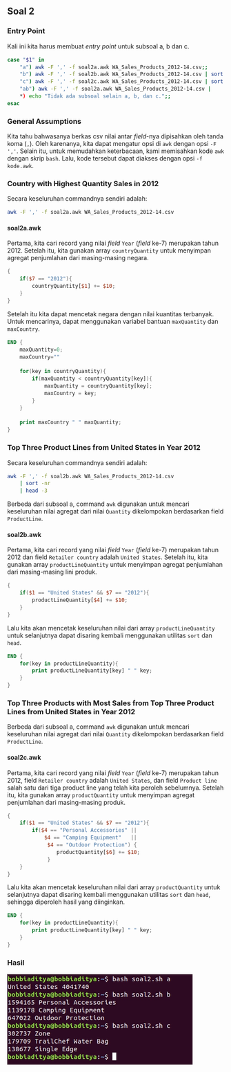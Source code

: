 
## Soal 2

### Entry Point

Kali ini kita harus membuat *entry point* untuk subsoal a, b dan c.

```bash
case "$1" in
    "a") awk -F ',' -f soal2a.awk WA_Sales_Products_2012-14.csv;;
    "b") awk -F ',' -f soal2b.awk WA_Sales_Products_2012-14.csv | sort -nr | head -3;;
    "c") awk -F ',' -f soal2c.awk WA_Sales_Products_2012-14.csv | sort -nr | head -3;;
    "ab") awk -F ',' -f soal2a.awk WA_Sales_Products_2012-14.csv | 
    *) echo "Tidak ada subsoal selain a, b, dan c.";;
esac
```
### General Assumptions

Kita tahu bahwasanya berkas csv nilai antar *field*-nya dipisahkan oleh tanda koma (`,`). Oleh karenanya, kita dapat mengatur opsi di `awk` dengan opsi `-F ','`. Selain itu, untuk memudahkan keterbacaan, kami memisahkan kode `awk` dengan skrip `bash`. Lalu, kode tersebut dapat diakses dengan opsi `-f kode.awk`.

### Country with Highest Quantity Sales in 2012

Secara keseluruhan commandnya sendiri adalah:

```bash
awk -F ',' -f soal2a.awk WA_Sales_Products_2012-14.csv
```
#### soal2a.awk

Pertama, kita cari record yang nilai *field* `Year` (*field* ke-7) merupakan tahun 2012. Setelah itu, kita gunakan array `countryQuantity` untuk menyimpan agregat penjumlahan dari masing-masing negara.

```awk
{
    if($7 == "2012"){
        countryQuantity[$1] += $10;
    }
}
```
Setelah itu kita dapat mencetak negara dengan nilai kuantitas terbanyak. Untuk mencarinya, dapat menggunakan variabel bantuan `maxQuantity` dan `maxCountry`.

```awk
END {
    maxQuantity=0;
    maxCountry=""
    
    for(key in countryQuantity){
        if(maxQuantity < countryQuantity[key]){
            maxQuantity = countryQuantity[key];
            maxCountry = key;
        }
    }

    print maxCountry " " maxQuantity;
}
```

### Top Three Product Lines from United States in Year 2012

Secara keseluruhan commandnya sendiri adalah:

```bash
awk -F ',' -f soal2b.awk WA_Sales_Products_2012-14.csv
    | sort -nr
    | head -3
```

Berbeda dari subsoal a, command `awk` digunakan untuk mencari keseluruhan nilai agregat dari nilai `Quantity` dikelompokan berdasarkan field `ProductLine`.

#### soal2b.awk

Pertama, kita cari record yang nilai *field* `Year` (*field* ke-7) merupakan tahun 2012 dan field `Retailer country` adalah `United States`. Setelah itu, kita gunakan array `productLineQuantity` untuk menyimpan agregat penjumlahan dari masing-masing lini produk.

```awk
{
    if($1 == "United States" && $7 == "2012"){
        productLineQuantity[$4] += $10;
    }
}
```
Lalu kita akan mencetak keseluruhan nilai dari array `productLineQuantity` untuk selanjutnya dapat disaring kembali menggunakan utilitas `sort` dan `head`.

```awk
END {
    for(key in productLineQuantity){
        print productLineQuantity[key] " " key;
    }
}
```

### Top Three Products with Most Sales from Top Three Product Lines from United States in Year 2012 

Berbeda dari subsoal a, command `awk` digunakan untuk mencari keseluruhan nilai agregat dari nilai `Quantity` dikelompokan berdasarkan field `ProductLine`.

#### soal2c.awk

Pertama, kita cari record yang nilai *field* `Year` (*field* ke-7) merupakan tahun 2012, field `Retailer country` adalah `United States`, dan field `Product line` salah satu dari tiga product line yang telah kita peroleh sebelumnya. Setelah itu, kita gunakan array `productQuantity` untuk menyimpan agregat penjumlahan dari masing-masing produk.

```awk
{
    if($1 == "United States" && $7 == "2012"){
        if($4 == "Personal Accessories" ||
            $4 == "Camping Equipment"   ||
             $4 == "Outdoor Protection") {
                productQuantity[$6] += $10;
             }
    }
}
```
Lalu kita akan mencetak keseluruhan nilai dari array `productQuantity` untuk selanjutnya dapat disaring kembali menggunakan utilitas `sort` dan `head`, sehingga diperoleh hasil yang diinginkan.

```awk
END {
    for(key in productLineQuantity){
        print productLineQuantity[key] " " key;
    }
}
```

### Hasil

![Soal 2](soal2.jpg)
